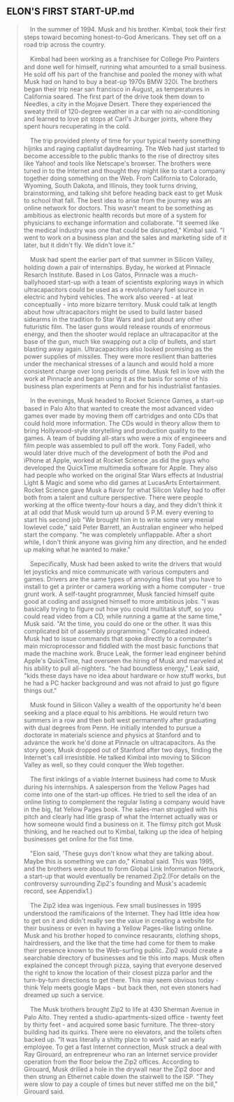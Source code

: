 ELON'S FIRST START-UP.md
---

>　In the summer of 1994. Musk and his brother. Kimbal, took their first steps toward becoming honest-to-God Americans. They set off on a road trip across the country.
>
>　Kimbal had been working as a franchisee for College Pro Painters and done well for himself, running what amounted to a small business. He sold off his part of the franchise and pooled the money with what Musk had on hand to buy a beat-up 1970s BMW 320i. The brothers began their trip near san francisco in August, as temperatures in California soared. The first part of the drive took them down to Needles, a city in the Mojave Desert. There they experienced the sweaty thrill of 120-degree weather in a car with no air-conditioning and learned to love pit stops at Carl's Jr.burger joints, where they spent hours recuperating in the cold.
>
>　The trip provided plenty of time for your typical twenty something hijinks and raging captialist daydreaming. The Web had just started to become accessible to the public thanks to the rise of directroy sites like Yahoo! and tools like Netscape's browser. The brothers were tuned in to the Internet and thought they might like to start a company together doing something on the Web. From California to Colorado, Wyoming, South Dakota, and Illinois, they took turns driving, brainstorming, and talking shit before heading back east to get Musk to school that fall. The best idea to arise from the journey was an online network for doctors. This wasn't meant to be something as ambitious as electronic health records but more of a system for physicians to exchange information and collaborate. "It seemed like the medical industry was one that could be disrupted," Kimbal said. "I went to work on a business plan and the sales and marketing side of it later, but it didn't fly. We didn't love it."
>
>　Musk had spent the earlier part of that summer in Silicon Valley, holding down a pair of internships. Byday, he worked at Pinnacle Resarch Institute. Based in Los Gatos, Pinnacle was a much-ballyhooed start-up with a team of scientists exploring ways in which ultracapacitors could be used as a revolutionary fuel source in electric and hybird vehicles. The work also veered - at leat conceptually - into  more bizarre territory. Musk could talk at length about how ultracapacitors might be used to build laster based sidearms in the tradition fo Star Wars and just about any other futuristic film. The laser guns would release rounds of enormous energy, and then the shooter would replace an ultracapacitor at the base of the gun, much like swapping out a clip of bullets, and start blasting away again. Ultracapacitors also looked promising as the power supplies of missiles. They were more resilient than batteries under the mechanical stresses of a launch and would hold a more consistent charge over long periods of time. Musk fell in love with the work at Pinnacle and began using it as the basis for some of his business plan experiments at Penn and for his industrialist fantasies.
>
>　In the evenings, Musk headed to Rocket Science Games, a start-up based in Palo Alto that wanted to create the most advanced video games ever made by moving them off cartridges and onto CDs that could hold more information. The CDs would in theory allow them to bring Hollywood-style storytelling and production quality to the games. A team of budding all-stars who were a mix of engineeers and film people was assembled to pull off the work. Tony Fadell, who would later drive much of the development of both the iPod and iPhone at Apple, worked at Rocket Science ,as did the guys who developed the QuickTime multimedia software for Apple. They also had people who worked on the original Star Wars effects at Industrial Light & Magic and some who did games at LucasArts Entertainment. Rocket Science gave Musk a flavor for what Silicon Valley had to offer both from a talent and culture perspective. There were people working at the office twenty-four hours a day, and they didn't think it at all odd that Musk would turn up around 5 P.M. every evening to start his second job "We brought him in to write some very menial lowlevel code," said Peter Barrett, an Australian engineer who helped start the company. "he was completely unflappable. After a short while, I don't think anyone was giving him any direction, and he ended up making what he wanted to make."
>
>　Sepecifically, Musk had been asked to write the drivers that would let joysticks and mice communicate with various computers and games. Drivers are the same types of annoying files that you have to install to get a printer or camera working with a home computer - true grunt work. A self-taught programmer, Musk fancied himself quite good at coding and assigned himself to more ambitious jobs. "I was basically trying to figure out how you could multitask stuff, so you could read video from a CD, while running a game at the same time," Musk said. "At the time, you could do one or the other. It was this complicated bit of assembly programming." Complicated indeed. Musk had to issue commands that spoke directly to a computer's main microprocessor and fiddled with the most basic functions that made the machine work. Bruce Leak, the former lead engineer behind Apple's QuickTime, had overseen the hiring of Musk and marveled at his ability to pull all-nighters. "he had boundless energy," Leak said, "kids these days have no idea about hardware or how stuff works, but he had a PC hacker background and was not afraid to just go figure things out."
>
>　Musk found in Silicon Valley a wealth of the opportunity he'd been seeking and a place equal to his ambitions. He would return two summers in a row and then bolt west permanently after graduating with dual degrees from Penn. He initially intended to pursue a doctorate in materials science and physics at Stanford and to advance the work he'd done at Pinnacle on ultracapacitors. As the story goes, Musk dropped out of Stanford after two days, finding the Internet's call irresistible. He talked Kimbal into moving to Silicon Valley as well, so they could conquer the Web together.
>
>　The first inklings of a viable Internet business had come to Musk during his internships. A salesperson from the Yellow Pages had come into one of the start-up offices. He tried to sell the idea of an online listing to complement the regular listing a company would have in the big, fat Yellow Pages book. The sales-man struggled with his pitch and clearly had litle grasp of what the Internet actually was or how someone would find a business on it. The flimsy pitch got Musk thinking, and he reached out to Kimbal, talking up the idea of helping businesses get online for the fist time.
>
>　"Elon said, 'These guys don't know what they are talking about. Maybe this is something we can do," Kimabal said. This was 1995, and the brothers were about to form Global Link Information Network, a start-up that would eventually be renamed Zip2.(For details on the controversy surrounding Zip2's founding and Musk's academic record, see Appendix1.)
>
>　The Zip2 idea was ingenious. Few small businesses in 1995 understood the ramificaions of the Internet. They had little idea how to get on it and didn't really see the value in creating a website for their business or even in having a Yellow Pages-like listing online. Musk and his brother hoped to convince resaurants, clothing shops, hairdressers, and the like that the time had come for them to make their presence known to the Web-surfing public. Zip2 would create a searchable directory of businesses and tie this into maps. Musk often explained the concept through pizza, saying that everyone deserved the right to know the location of their closest pizza parlor and the turn-by-turn directions to get there. This may seem obvious today - think Yelp meets google Maps - but back then, not even stoners had dreamed up such a service.
>
>　The Musk brothers brought Zip2 to life at 430 Sherman Avenue in Palo Alto. They rented a studio-apartments-sized office - twenty feet by thirty feet - and acquired some basic furniture. The three-story building had its quirks. There were no elevators, and the toilets often backed up. "It was literally a shitty place to work" said an early employee. To get a fast Internet connection, Musk struck a deal with Ray Girouard, an entrepreneur who ran an Internet service provider operation from the floor below the Zip2 offices. According to Girouard, Musk drilled a hole in the drywall near the Zip2 door and then strung an Ethernet cable down the stairwell to the ISP. "They were slow to pay a couple of times but never stiffed me on the bill," Girouard said.